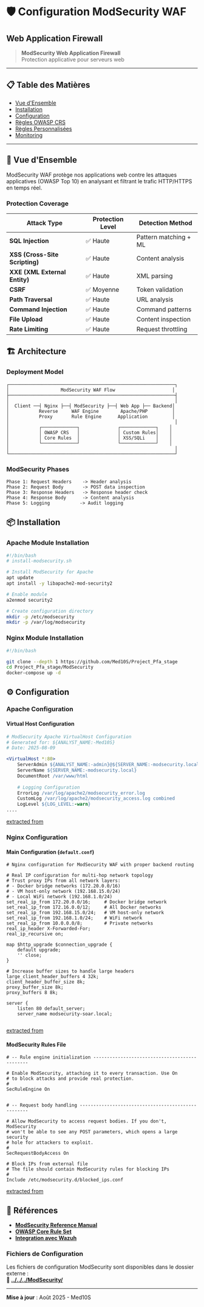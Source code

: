 # 🛡️ Configuration ModSecurity WAF
## Web Application Firewall

> **ModSecurity Web Application Firewall**  
> Protection applicative pour serveurs web  

---

## 📋 Table des Matières

- [Vue d'Ensemble](#-vue-densemble)
- [Installation](#-installation)
- [Configuration](#-configuration)
- [Règles OWASP CRS](#-règles-owasp-crs)
- [Règles Personnalisées](#-règles-personnalisées)
- [Monitoring](#-monitoring)

---

## 🎯 Vue d'Ensemble

ModSecurity WAF protège nos applications web contre les attaques applicatives (OWASP Top 10) en analysant et filtrant le trafic HTTP/HTTPS en temps réel.

### Protection Coverage

| Attack Type | Protection Level | Detection Method |
|-------------|------------------|------------------|
| **SQL Injection** | ✅ Haute | Pattern matching + ML |
| **XSS (Cross-Site Scripting)** | ✅ Haute | Content analysis |
| **XXE (XML External Entity)** | ✅ Haute | XML parsing |
| **CSRF** | ✅ Moyenne | Token validation |
| **Path Traversal** | ✅ Haute | URL analysis |
| **Command Injection** | ✅ Haute | Command patterns |
| **File Upload** | ✅ Haute | Content inspection |
| **Rate Limiting** | ✅ Haute | Request throttling |

## 🏗️ Architecture

### Deployment Model

```
┌─────────────────────────────────────────────────────────────┐
│                   ModSecurity WAF Flow                     │
├─────────────────────────────────────────────────────────────┤
│                                                             │
│  Client ──┤ Nginx ├──┤ ModSecurity ├──┤ Web App ├── Backend│
│           Reverse     WAF Engine        Apache/PHP         │
│           Proxy       Rule Engine      Application         │
│                                                             │
│           ┌─────────────┐              ┌─────────────┐    │
│           │ OWASP CRS   │              │ Custom Rules│    │
│           │ Core Rules  │              │ XSS/SQLi    │    │
│           └─────────────┘              └─────────────┘    │
│                                                             │
└─────────────────────────────────────────────────────────────┘
```

### ModSecurity Phases

```
Phase 1: Request Headers    -> Header analysis
Phase 2: Request Body       -> POST data inspection  
Phase 3: Response Headers   -> Response header check
Phase 4: Response Body      -> Content analysis
Phase 5: Logging           -> Audit logging
```

## 📦 Installation

### Apache Module Installation
```bash
#!/bin/bash
# install-modsecurity.sh

# Install ModSecurity for Apache
apt update
apt install -y libapache2-mod-security2

# Enable module
a2enmod security2

# Create configuration directory
mkdir -p /etc/modsecurity
mkdir -p /var/log/modsecurity
```

### Nginx Module Installation  
```bash
#!/bin/bash

git clone --depth 1 https://github.com/Med10S/Project_Pfa_stage
cd Project_Pfa_stage/ModSecurity
docker-compose up -d


```

## ⚙️ Configuration

### Apache Configuration

#### Virtual Host Configuration


```apache
# ModSecurity Apache VirtualHost Configuration
# Generated for: ${ANALYST_NAME:-Med10S}
# Date: 2025-08-09

<VirtualHost *:80>
    ServerAdmin ${ANALYST_NAME:-admin}@${SERVER_NAME:-modsecurity.local}
    ServerName ${SERVER_NAME:-modsecurity.local}
    DocumentRoot /var/www/html
    
    # Logging Configuration
    ErrorLog /var/log/apache2/modsecurity_error.log
    CustomLog /var/log/apache2/modsecurity_access.log combined
    LogLevel ${LOG_LEVEL:-warn}
....
```

[extracted from](../../../ModSecurity/apache-config/000-default.conf)


### Nginx Configuration

#### Main Configuration (`default.conf`)
```nginx
# Nginx configuration for ModSecurity WAF with proper backend routing

# Real IP configuration for multi-hop network topology
# Trust proxy IPs from all network layers:
# - Docker bridge networks (172.20.0.0/16)  
# - VM host-only network (192.168.15.0/24)
# - Local WiFi network (192.168.1.0/24)
set_real_ip_from 172.20.0.0/16;     # Docker bridge network
set_real_ip_from 172.16.0.0/12;     # All Docker networks  
set_real_ip_from 192.168.15.0/24;   # VM host-only network
set_real_ip_from 192.168.1.0/24;    # WiFi network
set_real_ip_from 10.0.0.0/8;        # Private networks
real_ip_header X-Forwarded-For;
real_ip_recursive on;

map $http_upgrade $connection_upgrade {
    default upgrade;
    '' close;
}

# Increase buffer sizes to handle large headers
large_client_header_buffers 4 32k;
client_header_buffer_size 8k;
proxy_buffer_size 8k;
proxy_buffers 8 8k;

server {
    listen 80 default_server;
    server_name modsecurity-soar.local;
    
```

[extracted from](../../../ModSecurity/nginx-config/default.conf)


#### ModSecurity Rules File
```nginx
# -- Rule engine initialization ----------------------------------------------

# Enable ModSecurity, attaching it to every transaction. Use On
# to block attacks and provide real protection.
#
SecRuleEngine On


# -- Request body handling ---------------------------------------------------

# Allow ModSecurity to access request bodies. If you don't, ModSecurity
# won't be able to see any POST parameters, which opens a large security
# hole for attackers to exploit.
#
SecRequestBodyAccess On

# Block IPs from external file
# The file should contain ModSecurity rules for blocking IPs
#
Include /etc/modsecurity.d/blocked_ips.conf
```

[extracted from](../../../ModSecurity/modsecurity-config/modsecurity.conf)


## 🔗 Références

- **[ModSecurity Reference Manual](https://github.com/SpiderLabs/ModSecurity/wiki/Reference-Manual)**
- **[OWASP Core Rule Set](https://owasp.org/www-project-modsecurity-core-rule-set/)**
- **[Integration avec Wazuh](../wazuh/README.md)**

### Fichiers de Configuration

Les fichiers de configuration ModSecurity sont disponibles dans le dossier externe :  
**📂 [../../../ModSecurity/](../../../ModSecurity/)**

---
**Mise à jour** : Août 2025 - Med10S
